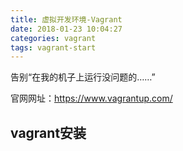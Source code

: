 ```yaml
---
title: 虚拟开发环境-Vagrant
date: 2018-01-23 10:04:27
categories: vagrant
tags: vagrant-start
---
```


告别“在我的机子上运行没问题的……”

官网网址：https://www.vagrantup.com/

## vagrant安装

